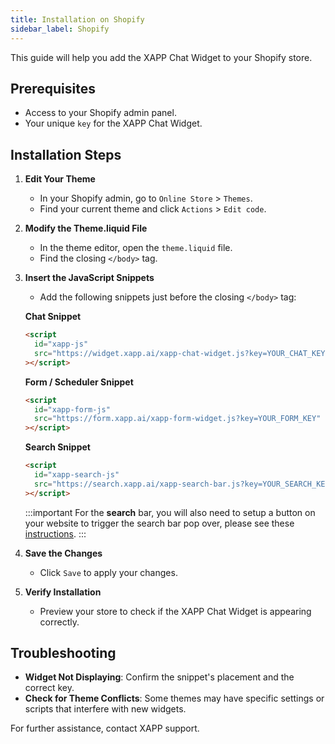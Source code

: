 ```yaml
---
title: Installation on Shopify
sidebar_label: Shopify
---
```


This guide will help you add the XAPP Chat Widget to your Shopify store.

## Prerequisites

- Access to your Shopify admin panel.
- Your unique `key` for the XAPP Chat Widget.

## Installation Steps

1. **Edit Your Theme**

   - In your Shopify admin, go to `Online Store` > `Themes`.
   - Find your current theme and click `Actions` > `Edit code`.

2. **Modify the Theme.liquid File**

   - In the theme editor, open the `theme.liquid` file.
   - Find the closing `</body>` tag.

3. **Insert the JavaScript Snippets**

   - Add the following snippets just before the closing `</body>` tag:

   **Chat Snippet**

   ```html
   <script
     id="xapp-js"
     src="https://widget.xapp.ai/xapp-chat-widget.js?key=YOUR_CHAT_KEY"
   ></script>
   ```

   **Form / Scheduler Snippet**

   ```html
   <script
     id="xapp-form-js"
     src="https://form.xapp.ai/xapp-form-widget.js?key=YOUR_FORM_KEY"
   ></script>
   ```

   **Search Snippet**

   ```html
   <script
     id="xapp-search-js"
     src="https://search.xapp.ai/xapp-search-bar.js?key=YOUR_SEARCH_KEY"
   ></script>
   ```

   :::important
   For the **search** bar, you will also need to setup a button on your website to trigger the search bar pop over, please see these [instructions](/help/channels/intelligent-search#triggering-search-with-a-button-press).
   :::

4. **Save the Changes**

   - Click `Save` to apply your changes.

5. **Verify Installation**
   - Preview your store to check if the XAPP Chat Widget is appearing correctly.

## Troubleshooting

- **Widget Not Displaying**: Confirm the snippet's placement and the correct key.
- **Check for Theme Conflicts**: Some themes may have specific settings or scripts that interfere with new widgets.

For further assistance, contact XAPP support.
